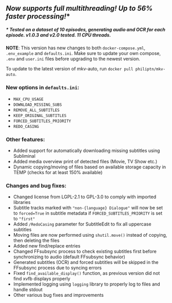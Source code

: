 ## ***Now supports full multithreading! Up to 56% faster processing!****
##### * Tested on a dataset of 10 episodes, generating audio and OCR for each episode. v1.0.3 and v2.0 tested. 11 CPU threads.

**NOTE**: This version has new changes to both `docker-compose.yml`, `.env_example` and `defaults.ini`. Make sure to update your own compose, `.env` and `user.ini` files before upgrading to the newest version.

To update to the latest version of mkv-auto, run `docker pull philiptn/mkv-auto`.

### New options in `defaults.ini`:
- `MAX_CPU_USAGE`
- `DOWNLOAD_MISSING_SUBS`
- `REMOVE_ALL_SUBTITLES`
- `KEEP_ORIGINAL_SUBTITLES`
- `FORCED_SUBTITLES_PRIORITY`
- `REDO_CASING`

### Other features:
- Added support for automatically downloading missing subtitles using Subliminal
- Added media overview print of detected files (Movie, TV Show etc.)
- Dynamic copying/moving of files based on available storage capacity in TEMP (checks for at least 150% available)

### Changes and bug fixes:
- Changed license from LGPL-2.1 to GPL-3.0 to comply with imported libraries
- Subtitle tracks marked with `"non-{language} Dialogue"` will now be set to `forced=True` in subtitle metadata if `FORCED_SUBTITLES_PRIORITY` is set to `"first"`
- Added `/RedoCasing` parameter for SubtitleEdit to fix all uppercase subtitles
- Moving files are now performed using `shutil.move()` instead of copying, then deleting the files
- Added new find/replace entries
- Changed FFsubsync process to check existing subtitles first before synchronizing to audio (default FFsubsync behavior)
- Generated subtitles (OCR) and forced subtitles will be skipped in the FFsubsync process due to syncing errors
- Fixed `find_available_display()` function, as previous version did not find xvfb displays properly
- Implemented logging using `logging` library to properly log to files and handle stdout
- Other various bug fixes and improvements